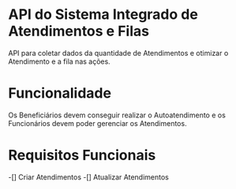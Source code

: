 # API do Sistema Integrado de Atendimentos e Filas

API para coletar dados da quantidade de Atendimentos e otimizar o Atendimento e a fila nas ações.

# Funcionalidade

Os Beneficiários devem conseguir realizar o Autoatendimento e os Funcionários devem poder gerenciar os Atendimentos.

# Requisitos Funcionais

-[] Criar Atendimentos
-[] Atualizar Atendimentos